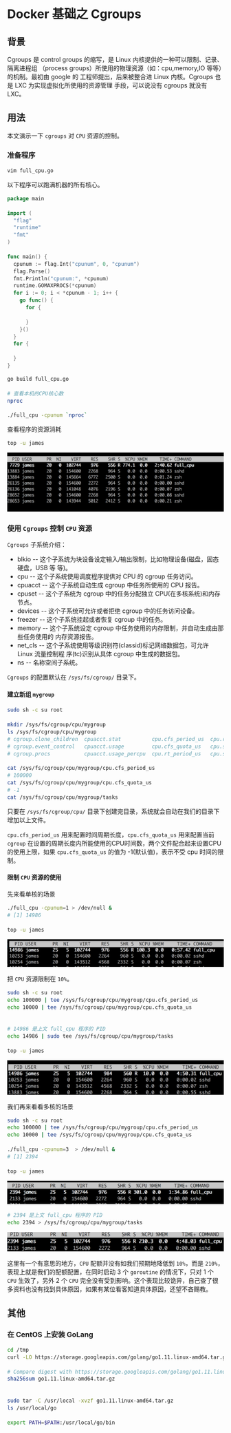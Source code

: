 # Docker 基础之 Cgroups

## 背景
 
Cgroups 是 control groups 的缩写，是 Linux 内核提供的一种可以限制、记录、隔离进程组
（process groups）所使用的物理资源（如：cpu,memory,IO 等等）的机制。最初由 google 的
工程师提出，后来被整合进 Linux 内核。Cgroups 也是 LXC 为实现虚拟化所使用的资源管理
手段，可以说没有 cgroups 就没有 LXC。
 
## 用法
本文演示一下 `cgroups` 对 `CPU` 资源的控制。

### 准备程序

```bash
vim full_cpu.go
```

以下程序可以跑满机器的所有核心。
```go
package main

import (
  "flag"
  "runtime"
  "fmt"
)

func main() {
  cpunum := flag.Int("cpunum", 0, "cpunum")
  flag.Parse()
  fmt.Println("cpunum:", *cpunum)
  runtime.GOMAXPROCS(*cpunum)
  for i := 0; i < *cpunum - 1; i++ {
    go func() {
      for {
	  
      }
    }()
  }
  for {

  }
}
```

```bash
go build full_cpu.go

# 查看本机的CPU核心数
nproc

./full_cpu -cpunum `nproc`
```

查看程序的资源消耗

```bash
top -u james
```
![docker-cgroups-01.png](assets/images/docker-cgroups-01.png)

### 使用 `Cgroups` 控制 `CPU` 资源

`Cgroups` 子系统介绍：

- blkio -- 这个子系统为块设备设定输入/输出限制，比如物理设备(磁盘，固态硬盘，USB 等 等)。
- cpu -- 这个子系统使用调度程序提供对 CPU 的 cgroup 任务访问。
- cpuacct -- 这个子系统自动生成 cgroup 中任务所使用的 CPU 报告。
- cpuset -- 这个子系统为 cgroup 中的任务分配独立 CPU(在多核系统)和内存节点。 
- devices -- 这个子系统可允许或者拒绝 cgroup 中的任务访问设备。
- freezer -- 这个子系统挂起或者恢复 cgroup 中的任务。
- memory -- 这个子系统设定 cgroup 中任务使用的内存限制，并自动生成由那些任务使用的 内存资源报告。
- net_cls -- 这个子系统使用等级识别符(classid)标记网络数据包，可允许 Linux 流量控制程 序(tc)识别从具体 cgroup 中生成的数据包。
- ns -- 名称空间子系统。

`Cgroups` 的配置默认在 `/sys/fs/cgroup/` 目录下。

#### 建立新组 `mygroup`

```bash
sudo sh -c su root

mkdir /sys/fs/cgroup/cpu/mygroup
ls /sys/fs/cgroup/cpu/mygroup
# cgroup.clone_children  cpuacct.stat          cpu.cfs_period_us  cpu.rt_runtime_us  notify_on_release
# cgroup.event_control   cpuacct.usage         cpu.cfs_quota_us   cpu.shares         tasks
# cgroup.procs           cpuacct.usage_percpu  cpu.rt_period_us   cpu.stat

cat /sys/fs/cgroup/cpu/mygroup/cpu.cfs_period_us
# 100000
cat /sys/fs/cgroup/cpu/mygroup/cpu.cfs_quota_us
# -1
cat /sys/fs/cgroup/cpu/mygroup/tasks
```

只要在 `/sys/fs/cgroup/cpu/` 目录下创建完目录，系统就会自动在我们的目录下增加以上文件。

`cpu.cfs_period_us` 用来配置时间周期长度，`cpu.cfs_quota_us` 用来配置当前 `cgroup` 在设置的周期长度内所能使用的CPU时间数，两个文件配合起来设置CPU的使用上限，如果 `cpu.cfs_quota_us` 的值为 -1(默认值)，表示不受 cpu 时间的限制。


#### 限制 `CPU` 资源的使用

先来看单核的场景

```bash
./full_cpu -cpunum=1 > /dev/null &
# [1] 14986

top -u james
```
![docker-cgroups-02.png](assets/images/docker-cgroups-02.png) 

把 `CPU` 资源限制在 `10%`。

```bash
sudo sh -c su root
echo 100000 | tee /sys/fs/cgroup/cpu/mygroup/cpu.cfs_period_us
echo 10000 | tee /sys/fs/cgroup/cpu/mygroup/cpu.cfs_quota_us


# 14986 是上文 full_cpu 程序的 PID
echo 14986 | sudo tee /sys/fs/cgroup/cpu/mygroup/tasks

top -u james
```

![docker-cgroups-03.png](assets/images/docker-cgroups-03.png) 

我们再来看看多核的场景

```bash
sudo sh -c su root
echo 100000 | tee /sys/fs/cgroup/cpu/mygroup/cpu.cfs_period_us
echo 10000 | tee /sys/fs/cgroup/cpu/mygroup/cpu.cfs_quota_us

./full_cpu -cpunum=3  > /dev/null &
# [1] 2394

top -u james
```

![docker-cgroups-04.png](assets/images/docker-cgroups-04.png) 


```bash
# 2394 是上文 full_cpu 程序的 PID
echo 2394 > /sys/fs/cgroup/cpu/mygroup/tasks
```

![docker-cgroups-05.png](assets/images/docker-cgroups-05.png) 


这里有一个有意思的地方，`CPU` 配额并没有如我们预期地降低到 `10%`，而是 `210%`，表现上就是我们的配额配置，在同时启动 3 个 `goroutine` 的情况下，只对 1 个 `CPU` 生效了，另外 2 个 `CPU` 完全没有受到影响。这个表现比较诡异，自己查了很多资料也没有找到具体原因，如果有某位看客知道具体原因，还望不吝赐教。


## 其他

### 在 CentOS 上安装 GoLang

```bash
cd /tmp
curl -LO https://storage.googleapis.com/golang/go1.11.linux-amd64.tar.gz

# Compare digest with https://storage.googleapis.com/golang/go1.11.linux-amd64.tar.gz.sha256
sha256sum go1.11.linux-amd64.tar.gz


sudo tar -C /usr/local -xvzf go1.11.linux-amd64.tar.gz
ls /usr/local/go

export PATH=$PATH:/usr/local/go/bin
```
